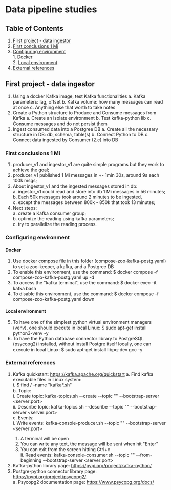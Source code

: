 # Data pipeline studies

## Table of Contents  
<!-- (https://stackoverflow.com/questions/11948245/markdown-to-create-pages-and-table-of-contents)  -->  
1. [First project - data ingestor](#data-ingestor)  
  1. [First conclusions 1 Mi](#data-ingestor-first-conclusion)  
  2. [Configuring environment](#data-ingestor-config-env)  
    1. [Docker](#data-ingestor-config-env-docker)  
    2. [Local environment](#data-ingestor-config-env-local-env)  
  3. [External references](#data-ingestor-ext-refs)  

## First project - data ingestor <a name="data-ingestor"></a>  

1. Using a docker Kafka image, test Kafka functionalities
  a. Kafka parameters: lag, offset
  b. Kafka volume: how many messages can read at once
  c. Anything else that worth to take notes
2. Create a Python structure to Produce and Consume messages from Kafka
  a. Create an isolate environment
  b. Test kafka-python lib
  c. Consume messages and do not persist them
3. Ingest consumed data into a Postgree DB
  a. Create all the necessary structure in DB: db, schema, table(s)
  b. Connect Python to DB
  c. Connect data ingested by Consumer (2.c) into DB

### First conclusions 1 Mi<a name="data-ingestor-first-conclusion"></a>  

1. producer_v1 and ingestor_v1 are quite simple programs but they work to achieve the goal;  
2. producer_v1 published 1 Mi messages in +- 1min 30s, around 9s each 100k msgs;  
3. About ingestor_v1 and the ingested messages stored in db:  
  a. ingestor_v1 could read and store into db 1 Mi messages in 56 minutes;  
  b. Each 50k messages took around 2 minutes to be ingested,  
  c. except the messages between 800k - 850k that took 13 minutes;  
4. Next steps:  
  a. create a Kafka consumer group;  
  b. optimize the reading using kafka parameters;  
  c. try to parallelize the reading process.  

### Configuring environment<a name="data-ingestor-config-env"></a>

#### Docker<a name="data-ingestor-config-env-docker"></a>  

1. Use docker compose file in this folder (compose-zoo-kafka-postg.yaml) to set a zoo-keeper, a kafka, and a Postgree DB  
2. To enable this environment, use the command: $ docker compose -f compose-zoo-kafka-postg.yaml up -d  
3. To access the "kafka terminal", use the command: $ docker exec -it kafka bash  
4. To disable this environment, use the command: $ docker compose -f compose-zoo-kafka-postg.yaml down  

#### Local environment<a name="data-ingestor-config-env-local-env"></a>  

5. To have one of the simplest python virtual environment managers (venv), one should execute in local Linux: $ sudo apt-get install python3-venv -y   
6. To have the Python database connector library to PostgreSQL (psycopg2) installed, without install Postgre itself locally, one can execute in local Linux: $ sudo apt-get install libpq-dev gcc -y  

### External references<a name="data-ingestor-ext-refs"></a>

1. Kafka quickstart: https://kafka.apache.org/quickstart
  a. Find kafka executable files in Linux system:  
    i. $ find / -name "kafka*.sh"  
  b. Topic:   
    i. Create topic: kafka-topics.sh --create --topic "<topic-name>" --bootstrap-server \<server:port\>  
    ii. Describe topic: kafka-topics.sh --describe --topic "<topic-name>" --bootstrap-server \<server:port\>  
  c. Events:  
    i. Write events: kafka-console-producer.sh --topic "<topic-name>" --bootstrap-server \<server:port\>  
      1. A terminal will be open  
      2. You can write any text, the message will be sent when hit "Enter"  
      3. You can exit from the screen hitting Ctrl+c  
    ii. Read events: kafka-console-consumer.sh --topic "<topic-name>" --from-beginning --bootstrap-server \<server:port\>  
2. Kafka-python library page: https://pypi.org/project/kafka-python/  
3. Postgre-python connector library page: https://pypi.org/project/psycopg2/  
  a. Psycopg2 documentation page: https://www.psycopg.org/docs/  

